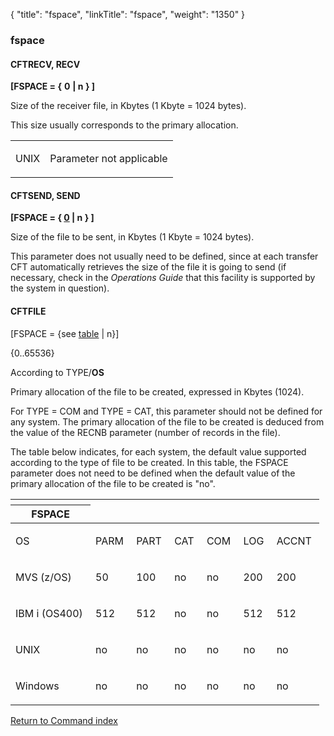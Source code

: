 {
    "title": "fspace",
    "linkTitle": "fspace",
    "weight": "1350"
}<span id="fspace"></span>

### fspace

<span id="fspace_CFTRECV"></span>

#### CFTRECV, RECV

**\[FSPACE = {** **0**
**| n } \]**

Size of the receiver file, in Kbytes
(1 Kbyte = 1024 bytes).

This size usually corresponds to the primary allocation.

<table>
   <tbody>
      <tr>
         <td><p>UNIX</p>         </td>
         <td><p>Parameter not applicable</p>         </td>
      </tr>
   </tbody>
</table>

<span id="fspace_CFTSEND"></span>

#### CFTSEND, SEND

**\[FSPACE = { <span style="text-decoration: underline;">0</span>
| n } \]**

Size of the file to be sent, in Kbytes (1 Kbyte = 1024 bytes).

This parameter does not usually need to be defined, since at each transfer
CFT automatically retrieves the size of the file it is going to send (if
necessary, check in the *Operations Guide* that this facility is
supported by the system in question).

<span id="fspace_CFTFILE"></span>

#### CFTFILE

\[FSPACE
= {see [table](#FSPACE_Table) | n}\]

{0..65536}

According to TYPE/**OS**

Primary allocation of the file to be created, expressed in Kbytes (1024).

For TYPE = COM and TYPE = CAT, this parameter should not be defined
for any system. The primary allocation of the file to be created is deduced
from the value of the RECNB parameter (number of records in the file).

The table below indicates, for each system, the default value supported
according to the type of file to be created. In this table, the FSPACE
parameter does not need to be defined when the default value of the primary
allocation of the file to be created is "no".

<table>
   <th>
      <tr>
<th><span id="FSPACE_Table"></span>FSPACE         </th>
      </tr>
   </thead>
   <tbody>
      <tr>
         <td><p>OS </p>         </td>
         <td><p>PARM </p>         </td>
         <td><p>PART </p>         </td>
         <td><p>CAT </p>         </td>
         <td><p>COM </p>         </td>
         <td><p>LOG </p>         </td>
         <td><p>ACCNT </p>         </td>
      </tr>
      <tr>
         <td><p>MVS (z/OS)</p>         </td>
         <td><p>50 </p>         </td>
         <td><p>100 </p>         </td>
         <td><p>no </p>         </td>
         <td><p>no </p>         </td>
         <td><p>200 </p>         </td>
         <td><p>200 </p>         </td>
      </tr>
      <tr>
         <td><p>IBM i (OS400) </p>         </td>
         <td><p>512 </p>         </td>
         <td><p>512 </p>         </td>
         <td><p>no </p>         </td>
         <td><p>no </p>         </td>
         <td><p>512 </p>         </td>
         <td><p>512 </p>         </td>
      </tr>
      <tr>
         <td><p>UNIX </p>         </td>
         <td><p>no </p>         </td>
         <td><p>no </p>         </td>
         <td><p>no </p>         </td>
         <td><p>no </p>         </td>
         <td><p>no </p>         </td>
         <td><p>no </p>         </td>
      </tr>
      <tr>
         <td><p>Windows</p>         </td>
         <td><p>no </p>         </td>
         <td><p>no </p>         </td>
         <td><p>no </p>         </td>
         <td><p>no </p>         </td>
         <td><p>no </p>         </td>
         <td><p>no </p>         </td>
      </tr>
   </tbody>
</table>

[Return to Command index](../../)
